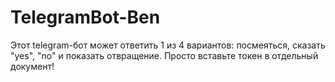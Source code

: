 # TelegramBot-Ben
Этот telegram-бот может ответить 1 из 4 вариантов: посмеяться, сказать "yes", "no" и показать отвращение. Просто вставьте токен в отдельный документ!
